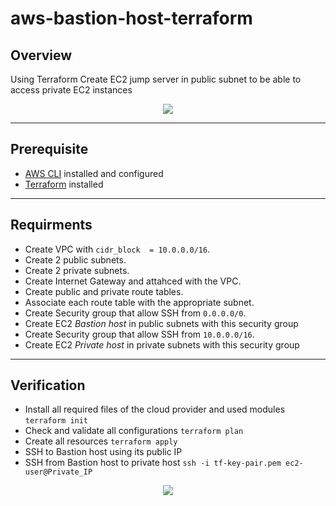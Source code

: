 ﻿# aws-bastion-host-terraform
 ## Overview
Using Terraform Create EC2 jump server in public subnet to be able to access private EC2 instances 
<div align="center">
<img src=https://github.com/MariamGad/aws-bastion-host-terraform/assets/47721226/53cbd383-1b22-4b1c-838f-0edf0b234c26>
</div>

---

## Prerequisite
* [AWS CLI](https://docs.aws.amazon.com/cli/latest/userguide/getting-started-install.html) installed and configured
* [Terraform](https://developer.hashicorp.com/terraform/downloads) installed
---

## Requirments
* Create VPC with `cidr_block  = 10.0.0.0/16`. 
* Create 2 public subnets.
* Create 2 private subnets.
* Create Internet Gateway and attahced with the VPC.
* Create public and private route tables.
* Associate each route table with the appropriate subnet.
* Create Security group that allow SSH from `0.0.0.0/0`.
* Create EC2 *Bastion host* in public subnets with this security group
* Create Security group that allow SSH from `10.0.0.0/16`.
* Create EC2 *Private host* in private subnets with this security group
---

## Verification
* Install all required files of the cloud provider and used modules `terraform init`
* Check and validate all configurations `terraform plan`
* Create all resources `terraform apply`
* SSH to Bastion host using its public IP
* SSH from Bastion host to private host `ssh -i tf-key-pair.pem ec2-user@Private_IP`
<div align="center">
<img src=https://github.com/MariamGad/aws-bastion-host-terraform/assets/47721226/d55c965f-9f69-4a6c-9c7b-a3aa2122c257>
</div>
